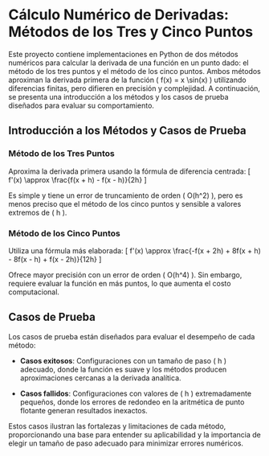 # Cálculo Numérico de Derivadas: Métodos de los Tres y Cinco Puntos

Este proyecto contiene implementaciones en Python de dos métodos numéricos para calcular la derivada de una función en un punto dado: el método de los tres puntos y el método de los cinco puntos. Ambos métodos aproximan la derivada primera de la función \( f(x) = x \sin(x) \) utilizando diferencias finitas, pero difieren en precisión y complejidad. A continuación, se presenta una introducción a los métodos y los casos de prueba diseñados para evaluar su comportamiento.

## Introducción a los Métodos y Casos de Prueba

### Método de los Tres Puntos
Aproxima la derivada primera usando la fórmula de diferencia centrada:
\[ f'(x) \approx \frac{f(x + h) - f(x - h)}{2h} \]

Es simple y tiene un error de truncamiento de orden \( O(h^2) \), pero es menos preciso que el método de los cinco puntos y sensible a valores extremos de \( h \).

### Método de los Cinco Puntos
Utiliza una fórmula más elaborada:
\[ f'(x) \approx \frac{-f(x + 2h) + 8f(x + h) - 8f(x - h) + f(x - 2h)}{12h} \]

Ofrece mayor precisión con un error de orden \( O(h^4) \). Sin embargo, requiere evaluar la función en más puntos, lo que aumenta el costo computacional.

## Casos de Prueba

Los casos de prueba están diseñados para evaluar el desempeño de cada método:

- **Casos exitosos**: Configuraciones con un tamaño de paso \( h \) adecuado, donde la función es suave y los métodos producen aproximaciones cercanas a la derivada analítica.

- **Casos fallidos**: Configuraciones con valores de \( h \) extremadamente pequeños, donde los errores de redondeo en la aritmética de punto flotante generan resultados inexactos.

Estos casos ilustran las fortalezas y limitaciones de cada método, proporcionando una base para entender su aplicabilidad y la importancia de elegir un tamaño de paso adecuado para minimizar errores numéricos.
